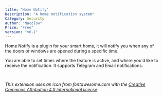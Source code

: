 ```yaml
---
title: "Home Notify"
Description: "A home notification system"
Category: Security
author: "Nacdlow"
Price: "Free"
version: "v0.1"
---
```


Home Notify is a plugin for your smart home, it will notify you when
any of the doors or windows are opened during a specific time.

You are able to set times where the feature is active, and where you'd like to
receive the notification. It supports Telegram and Email notifications.

<br>

*This extension uses an icon from fontawesome.com with the [Creative Commons Attribution 4.0 International license](https://fontawesome.com/license)*


<br>
<br>